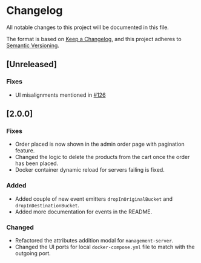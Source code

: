 # Changelog
All notable changes to this project will be documented in this file.

The format is based on [Keep a Changelog](https://keepachangelog.com/en/1.0.0/),
and this project adheres to [Semantic Versioning](https://semver.org/spec/v2.0.0.html).

## [Unreleased]
### Fixes
- UI misalignments mentioned in [#126](https://github.com/Viveckh/jesEcom/issues/126)

## [2.0.0]
### Fixes
- Order placed is now shown in the admin order page with pagination feature.
- Changed the logic to delete the products from the cart once the order has been placed.
- Docker container dynamic reload for servers failing is fixed. 

### Added
- Added couple of new event emitters `dropInOriginalBucket` and `dropInDestinationBucket`.
- Added more documentation for events in the README.

### Changed
- Refactored the attributes addition modal for `management-server`.
- Changed the UI ports for local `docker-compose.yml` file to match with the outgoing port. 
  